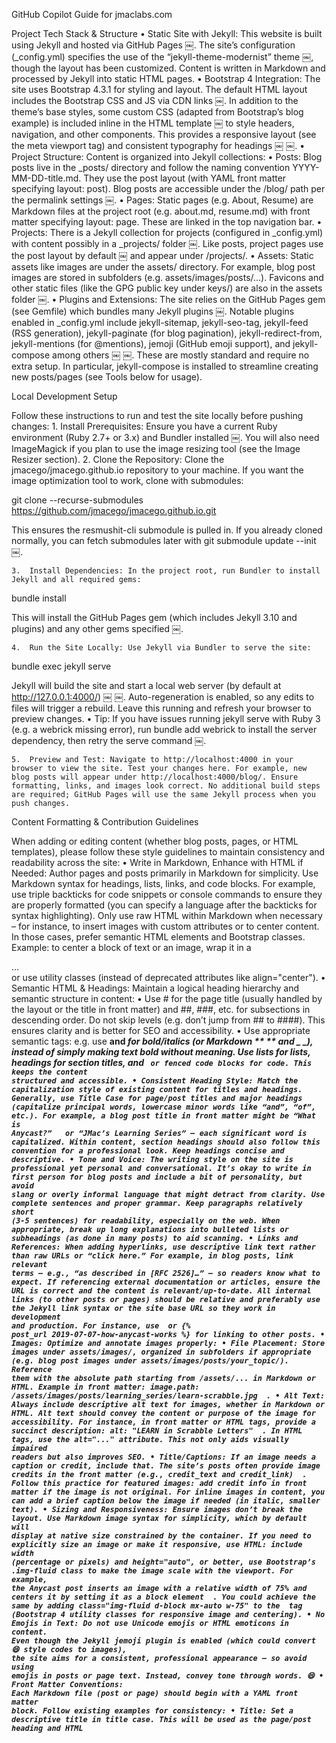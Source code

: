 GitHub Copilot Guide for jmaclabs.com

Project Tech Stack & Structure
	•	Static Site with Jekyll: This website is built using Jekyll and hosted via GitHub Pages ￼. The site’s configuration (_config.yml) specifies the use of the “jekyll-theme-modernist” theme ￼, though the layout has been customized. Content is written in Markdown and processed by Jekyll into static HTML pages.
	•	Bootstrap 4 Integration: The site uses Bootstrap 4.3.1 for styling and layout. The default HTML layout includes the Bootstrap CSS and JS via CDN links ￼. In addition to the theme’s base styles, some custom CSS (adapted from Bootstrap’s blog example) is included inline in the HTML template ￼ to style headers, navigation, and other components. This provides a responsive layout (see the meta viewport tag) and consistent typography for headings ￼ ￼.
	•	Project Structure: Content is organized into Jekyll collections:
	•	Posts: Blog posts live in the _posts/ directory and follow the naming convention YYYY-MM-DD-title.md. They use the post layout (with YAML front matter specifying layout: post). Blog posts are accessible under the /blog/ path per the permalink settings ￼.
	•	Pages: Static pages (e.g. About, Resume) are Markdown files at the project root (e.g. about.md, resume.md) with front matter specifying layout: page. These are linked in the top navigation bar.
	•	Projects: There is a Jekyll collection for projects (configured in _config.yml) with content possibly in a _projects/ folder ￼. Like posts, project pages use the post layout by default ￼ and appear under /projects/.
	•	Assets: Static assets like images are under the assets/ directory. For example, blog post images are stored in subfolders (e.g. assets/images/posts/...). Favicons and other static files (like the GPG public key under keys/) are also in the assets folder ￼.
	•	Plugins and Extensions: The site relies on the GitHub Pages gem (see Gemfile) which bundles many Jekyll plugins ￼. Notable plugins enabled in _config.yml include jekyll-sitemap, jekyll-seo-tag, jekyll-feed (RSS generation), jekyll-paginate (for blog pagination), jekyll-redirect-from, jekyll-mentions (for @mentions), jemoji (GitHub emoji support), and jekyll-compose among others ￼ ￼. These are mostly standard and require no extra setup. In particular, jekyll-compose is installed to streamline creating new posts/pages (see Tools below for usage).

Local Development Setup

Follow these instructions to run and test the site locally before pushing changes:
	1.	Install Prerequisites: Ensure you have a current Ruby environment (Ruby 2.7+ or 3.x) and Bundler installed ￼. You will also need ImageMagick if you plan to use the image resizing tool (see the Image Resizer section).
	2.	Clone the Repository: Clone the jmacego/jmacego.github.io repository to your machine. If you want the image optimization tool to work, clone with submodules:

git clone --recurse-submodules https://github.com/jmacego/jmacego.github.io.git

This ensures the resmushit-cli submodule is pulled in. If you already cloned normally, you can fetch submodules later with git submodule update --init ￼.

	3.	Install Dependencies: In the project root, run Bundler to install Jekyll and all required gems:

bundle install

This will install the GitHub Pages gem (which includes Jekyll 3.10 and plugins) and any other gems specified ￼.

	4.	Run the Site Locally: Use Jekyll via Bundler to serve the site:

bundle exec jekyll serve

Jekyll will build the site and start a local web server (by default at http://127.0.0.1:4000/) ￼ ￼. Auto-regeneration is enabled, so any edits to files will trigger a rebuild. Leave this running and refresh your browser to preview changes.
	•	Tip: If you have issues running jekyll serve with Ruby 3 (e.g. a webrick missing error), run bundle add webrick to install the server dependency, then retry the serve command ￼.

	5.	Preview and Test: Navigate to http://localhost:4000 in your browser to view the site. Test your changes here. For example, new blog posts will appear under http://localhost:4000/blog/. Ensure formatting, links, and images look correct. No additional build steps are required; GitHub Pages will use the same Jekyll process when you push changes.

Content Formatting & Contribution Guidelines

When adding or editing content (whether blog posts, pages, or HTML templates), please follow these style guidelines to maintain consistency and readability across the site:
	•	Write in Markdown, Enhance with HTML if Needed: Author pages and posts primarily in Markdown for simplicity. Use Markdown syntax for headings, lists, links, and code blocks. For example, use triple backticks for code snippets or console commands to ensure they are properly formatted (you can specify a language after the backticks for syntax highlighting). Only use raw HTML within Markdown when necessary – for instance, to insert images with custom attributes or to center content. In those cases, prefer semantic HTML elements and Bootstrap classes. Example: to center a block of text or an image, wrap it in a <div class="text-center">...</div> or use utility classes (instead of deprecated attributes like align="center").
	•	Semantic HTML & Headings: Maintain a logical heading hierarchy and semantic structure in content:
	•	Use # for the page title (usually handled by the layout or the title in front matter) and ##, ###, etc. for subsections in descending order. Do not skip levels (e.g. don’t jump from ## to ####). This ensures clarity and is better for SEO and accessibility.
	•	Use appropriate semantic tags: e.g. use <strong> and <em> for bold/italics (or Markdown ** ** and _ _), instead of simply making text bold without meaning. Use lists for lists, headings for section titles, and <code> or fenced code blocks for code. This keeps the content structured and accessible.
	•	Consistent Heading Style: Match the capitalization style of existing content for titles and headings. Generally, use Title Case for page/post titles and major headings (capitalize principal words, lowercase minor words like “and”, “of”, etc.). For example, a blog post title in front matter might be “What is Anycast?” ￼ or “JMac’s Learning Series” – each significant word is capitalized. Within content, section headings should also follow this convention for a professional look. Keep headings concise and descriptive.
	•	Tone and Voice: The writing style on the site is professional yet personal and conversational. It’s okay to write in first person for blog posts and include a bit of personality, but avoid slang or overly informal language that might detract from clarity. Use complete sentences and proper grammar. Keep paragraphs relatively short (3-5 sentences) for readability, especially on the web. When appropriate, break up long explanations into bulleted lists or subheadings (as done in many posts) to aid scanning.
	•	Links and References: When adding hyperlinks, use descriptive link text rather than raw URLs or “click here.” For example, in blog posts, link relevant terms – e.g., “as described in [RFC 2526]…” – so readers know what to expect. If referencing external documentation or articles, ensure the URL is correct and the content is relevant/up-to-date. All internal links (to other posts or pages) should be relative and preferably use the Jekyll link syntax or the site base URL so they work in development and production. For instance, use [](/blog/your-post) or {% post_url 2019-07-07-how-anycast-works %} for linking to other posts.
	•	Images: Optimize and annotate images properly:
	•	File Placement: Store images under assets/images/, organized in subfolders if appropriate (e.g. blog post images under assets/images/posts/your_topic/). Reference them with the absolute path starting from /assets/... in Markdown or HTML. Example in front matter: image.path: /assets/images/posts/learning_series/learn-scrabble.jpg ￼.
	•	Alt Text: Always include descriptive alt text for images, whether in Markdown or HTML. Alt text should convey the content or purpose of the image for accessibility. For instance, in front matter or HTML tags, provide a succinct description: alt: "LEARN in Scrabble Letters" ￼. In HTML <img> tags, use the alt="..." attribute. This not only aids visually impaired readers but also improves SEO.
	•	Title/Captions: If an image needs a caption or credit, include that. The site’s posts often provide image credits in the front matter (e.g., credit_text and credit_link) ￼. Follow this practice for featured images: add credit info in front matter if the image is not original. For inline images in content, you can add a brief caption below the image if needed (in italic, smaller text).
	•	Sizing and Responsiveness: Ensure images don’t break the layout. Use Markdown image syntax for simplicity, which by default will display at native size constrained by the container. If you need to explicitly size an image or make it responsive, use HTML: include width (percentage or pixels) and height="auto", or better, use Bootstrap’s .img-fluid class to make the image scale with the viewport. For example, the Anycast post inserts an image with a relative width of 75% and centers it by setting it as a block element ￼. You could achieve the same by adding class="img-fluid d-block mx-auto w-75" to the <img> tag (Bootstrap 4 utility classes for responsive image and centering).
	•	No Emojis in Text: Do not use Unicode emojis or HTML emoticons in content. Even though the Jekyll jemoji plugin is enabled (which could convert :smile: style codes to images), the site aims for a consistent, professional appearance – so avoid using emojis in posts or page text. Instead, convey tone through words. :smile:
	•	Front Matter Conventions: Each Markdown file (post or page) should begin with a YAML front matter block. Follow existing examples for consistency:
	•	Title: Set a descriptive title in title case. This will be used as the page/post heading and HTML <title> text.
	•	Layout: Specify the appropriate layout (post, page, or custom if applicable). Blog posts should use layout: post and pages like About/Resume use layout: page.
	•	Date: (For posts) Ensure the date in the filename and front matter is correct. Jekyll will auto-fill date from the filename for posts, but if you create a draft or backdate a post, adjust the date: field accordingly.
	•	Categories/Tags: Include relevant categories and tags in lists. For example:

categories: [Learning Series, DNS]  
tags: [Anycast, Redundancy]  

Categories and tags help organize content (even if not heavily used in navigation).

	•	Excerpt Separator: For blog posts, include an excerpt break after the first introductory paragraph or two. Use the <!--more--> marker in your Markdown where you want to cut off ￼. This is used on listing pages to show a snippet of the post. Keep the excerpt concise (a few sentences) to entice readers to click through.
	•	Featured Image: If the post has a banner/featured image, add an image: section in the front matter with path, alt, and credit info ￼. The layout will typically display this image at the top of the post. If no featured image is provided, the post will simply start with text. (For pages, usually no featured image is used.)

	•	Coding Style (HTML/CSS/JS): If you need to modify or add any HTML/JS in the layouts or includes (for example, adding a new component or script):
	•	Follow the existing coding style: indent nested HTML by 2 spaces for readability (consistent with the current templates).
	•	Keep HTML markup semantic and lean—use Bootstrap components/classes instead of writing large custom styles when possible. The site largely avoids a separate CSS file by leveraging Bootstrap and a small inline style block ￼ ￼, so continue that approach for consistency (unless a significant custom style is needed).
	•	For any custom CSS, consider adding it to the inline <style> in the layout (group with existing styles) or a new section, and comment it for clarity. Ensure it doesn’t conflict with the theme or Bootstrap.
	•	If writing scripts, use vanilla JavaScript (no external libraries) and place scripts just before </body> (as done with the Bootstrap and cookie consent script ￼ ￼). Keep JS minimal and performant, since this is a static site. For example, the cookie notice script in the footer is in plain JS to handle a simple UI state ￼ ￼. Aim for similar simplicity in any new script.
	•	No Binary or Unoptimized Assets in Repo: Do not commit very large files or unoptimized images/videos. All images should be run through the optimization process (see below). Other asset types (PDFs, etc.) should be reasonably sized. This keeps repository bloat down and pages loading fast.
	•	Testing and Proofreading: Before committing, preview your changes (as described in Local Dev Setup) and read through the content. Check that all Markdown renders correctly to HTML, links are working, and there are no typos or formatting issues. It can help to use a Markdown linter or the VS Code Front Matter extension (configured in this repo via frontmatter.json) to validate your front matter and content structure. The Front Matter VSCode plugin will recognize fields like title, date, tags, etc., and provides a GUI – feel free to use it for consistency, but it’s optional.
	•	Security & Dependency Checks: As part of regular testing, scan dependencies for known vulnerabilities. This repo includes bundler-audit (development dependency), so after bundle install run:

```zsh
bundle exec bundler-audit check --update
```

If advisories are reported, prefer updating within GitHub Pages constraints (e.g., `bundle update github-pages`). If a fix isn’t available due to meta-gem pinning, open an issue to track and revisit later.

By adhering to these guidelines, you’ll ensure that GitHub Copilot (and any contributor) generates suggestions that fit the site’s style and that all new content blends in seamlessly with the existing pages.

Tools & Workflow for Contributors

This project includes a couple of helper tools to streamline development and content creation. Make sure to use these for efficient and consistent contributions.

Jekyll Compose – Quick Content Creation

We have the jekyll-compose plugin installed ￼, which adds convenient commands for creating new posts, pages, and drafts from the command line. Instead of manually creating files, you can run these commands to generate files with proper front matter automatically:
	•	New Post: To create a blog post with today’s date and given title, run:

bundle exec jekyll post "My New Post"

This will create a file in _posts/ named something like YYYY-MM-DD-my-new-post.md with the title set in the YAML front matter ￼. Edit that file to add your content. (You can customize the date or slug if needed – see jekyll-compose docs.)

	•	New Page: For a standalone page, run:

bundle exec jekyll page "Page Name"

This creates a new Markdown file (e.g. page-name.md) with the title and layout front matter set up ￼.

	•	Drafts: You can also create a draft (unpublished post in _drafts/ directory) by using jekyll draft "Draft Title". Drafts won’t appear on the live site until published. You can later publish it with jekyll publish.

Using jekyll-compose ensures your new files have the correct format and reduces errors in front matter. Copilot can also benefit from this by recognizing the standard front matter template in newly generated files.

Image Resizer & Optimizer (resizer.sh)

When adding new images to the site, it’s highly recommended to run the image through our resizing/optimization script before committing. This ensures images are web-friendly (reasonable dimensions and file size). The tool is located at assets/images/resizer.sh.

What it does: The resizer.sh script will process all image files in a directory, append the image’s dimensions to the filename, and create a resized version of the image (if it’s above a certain size):
	•	It uses ImageMagick to identify image dimensions and then limits the maximum width/height to 2048px (scaling down larger images) ￼. The original file is renamed with its dimensions. For example, an image diagram.png that’s 3000x1500 will be renamed to diagram-3000x1500.png, and a new diagram.png (the resized one, max 2048px) is saved in its place.
	•	It can then further compress the image using the reSmush.it API via the resmushit-cli submodule ￼. This will losslessly optimize the image file size. The script checks for the resmushit-cli.sh tool (included as a git submodule in assets/images/resmushit-cli/ ￼) and uses it if available. The optimization preserves the filename and EXIF data and runs quietly in the background.

Setup Requirements: Before running resizer.sh, make sure:
	•	ImageMagick is installed on your system (the script depends on the identify and convert commands). Do not run the script without ImageMagick present, as it will malfunction and possibly delete files (a known bug) ￼. To install ImageMagick:
	•	On macOS: brew install imagemagick (or port install imagemagick if using MacPorts)
	•	On Debian/Ubuntu: sudo apt-get install imagemagick
Verify that running convert -version in your terminal works.
	•	The resmushit submodule is initialized (if you intend to compress images). If you cloned with --recurse-submodules, you’re all set. Otherwise run:

git submodule update --init assets/images/resmushit-cli

This will pull the optimizer script. No additional install is required for it (it’s a shell script that uses cURL to call the reSmush.it API). Ensure you have internet access when running it, since it sends the image to the API for optimization.

How to use the resizer:
	1.	Add your new images into an appropriate folder under assets/images/. For example, if you are writing a post in the “learning_series” category and you have a diagram image, place it in assets/images/posts/learning_series/ (or create a new subfolder if needed).
	2.	Navigate to that directory in your terminal:

cd assets/images/posts/learning_series/

(Replace with the path where your images are.)

	3.	Run the script from that directory:

../../resizer.sh

This calls the script located two levels up (in assets/images/). Running it from inside the image folder ensures it processes only the images in that folder, and avoids touching the script itself. The example in the repository’s README shows this usage ￼.

	4.	Wait for the script to finish. It will output the new filenames as it processes. For each image, you should see it print the new filename with dimensions, and possibly messages from reSmush.it. If an image already has dimensions in its name or has been processed before, it will skip with a message (to prevent duplicate work).
	5.	Check the results: After running, your image directory will contain the optimized images. For each original image foo.jpg you added, there should now be a foo-WxH.jpg (original file renamed with its original width x height) and a new foo.jpg which is the resized/compressed version. The site should reference foo.jpg in the content (since that remains the final image). You can open the image to confirm quality is acceptable. Typically, the visual difference is negligible, but file size will be much smaller.
	6.	Commit both the original and resized images: It’s a good idea to commit the *-WxH.* originals as well (as an archive of full-res versions), but ensure that the content pages are linking to the regular foo.jpg (optimized one). Usually, you will already have written the Markdown/HTML to use foo.jpg; that remains correct.

Important: Always run this before pushing images. Unoptimized images can be very large and slow down the site. The script prevents that by capping dimensions and compressing. Again, do not run the script in the wrong location. Only run it in directories containing the images to process. Running it in the base assets/images/ folder (which contains the script itself and other special files) without ImageMagick could cause the script to rename or remove files incorrectly ￼. Follow the usage example above and you’ll be safe.

By using the image resizer tool, you ensure all graphics on the site are web-optimized. This yields faster page loads and a better user experience. It also saves repository space. GitHub Copilot will be aware of this workflow, so it may even suggest using the tool or adding the <!--more--> tag and proper front matter for images when you start writing an image-heavy post.